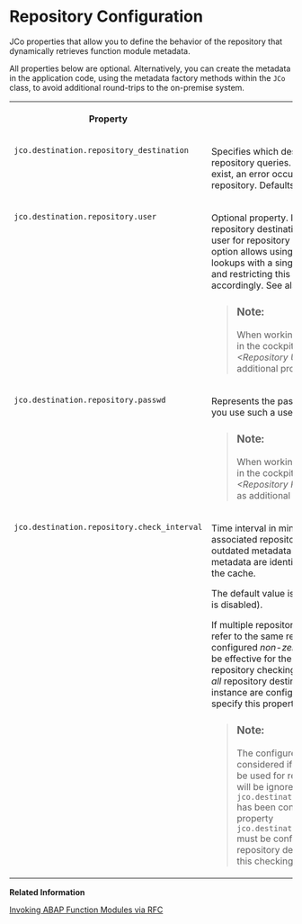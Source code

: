 <!-- loio4c4b83b73f0242f8b336dcdc1bc3a02e -->

# Repository Configuration

JCo properties that allow you to define the behavior of the repository that dynamically retrieves function module metadata.

All properties below are optional. Alternatively, you can create the metadata in the application code, using the metadata factory methods within the `JCo` class, to avoid additional round-trips to the on-premise system.


<table>
<tr>
<th valign="top">

Property

</th>
<th valign="top">

Description

</th>
</tr>
<tr>
<td valign="top">

`jco.destination.repository_destination`

</td>
<td valign="top">

Specifies which destination should be used for repository queries. If the destination does not exist, an error occurs when trying to retrieve the repository. Defaults to itself.

</td>
</tr>
<tr>
<td valign="top">

`jco.destination.repository.user`

</td>
<td valign="top">

Optional property. If this property is set, and the repository destination is not set, it is used as the user for repository queries. This configuration option allows using a different user for repository lookups with a single destination configuration, and restricting this user's permissions accordingly. See also SAP Note [460089](https://me.sap.com/notes/460089).

> ### Note:  
> When working with the *Destinations* editor in the cockpit, enter the value in the *<Repository User\>* field. Do not enter it as additional property.



</td>
</tr>
<tr>
<td valign="top">

`jco.destination.repository.passwd`

</td>
<td valign="top">

Represents the password for a repository user. If you use such a user, this property is mandatory.

> ### Note:  
> When working with the *Destinations* editor in the cockpit, enter this password in the *<Repository Password\>* field. Do not enter it as additional property.



</td>
</tr>
<tr>
<td valign="top">

`jco.destination.repository.check_interval`

</td>
<td valign="top">

Time interval in minutes after which the associated repository is regularly checked for outdated metadata in its local cache. If outdated metadata are identified, they will be removed from the cache.

The default value is 0 \(repository checking feature is disabled\).

If multiple repository destination configurations refer to the same repository instance, the smallest configured *non-zero* value of all destinations will be effective for the repository. Therefore, the repository checking feature is only switched off if *all* repository destinations for the repository instance are configured with value 0, or do not specify this property.

> ### Note:  
> The configured value will only be considered if the respective destination can be used for repository metadata queries. It will be ignored if `jco.destination.repository_destination` has been configured. In this case, the property `jco.destination.repository.check_interval` must be configured in the referred repository destination instead to activate this checking feature.



</td>
</tr>
</table>

**Related Information**  


[Invoking ABAP Function Modules via RFC](invoking-abap-function-modules-via-rfc-fa4adc9.md "Call a remote-enabled function module in an on-premise or cloud ABAP server from your application, using the RFC protocol.")

